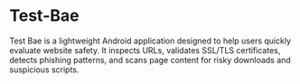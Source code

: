 # Test-Bae
Test Bae is a lightweight Android application designed to help users quickly evaluate website safety. It inspects URLs, validates SSL/TLS certificates, detects phishing patterns, and scans page content for risky downloads and suspicious scripts.

